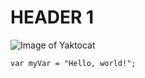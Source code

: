 # HEADER 1

![Image of Yaktocat](https://octodex.github.com/images/yaktocat.png)

```
var myVar = "Hello, world!";
```

